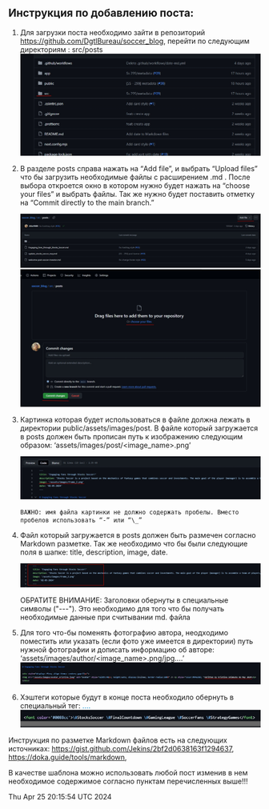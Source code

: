 ## Инструкция по добавлению поста:

1.  Для загрузки поста необходимо зайти в репозиторий https://github.com/DgtlBureau/soccer_blog, перейти по следующим директориям : src/posts
    ![Инструкция c описанием директории](/public/assets/images/instruction/instruction-1.jpg)

2.  В разделе posts справа нажать на “Add file”, и выбрать “Upload files” что бы загрузить необходимые файлы с расширением .md . После выбора откроется окно в котором нужно будет нажать на “choose your files” и выбрать файлы. Так же нужно будет поставить отметку на “Commit directly to the main branch.”

    ![Инструкция по добавлению файла](/public/assets/images/instruction/instruction-2.jpg)
    ![Инструкция по загрузке файла](/public/assets/images/instruction/instruction-3.jpg)

3.  Картинка которая будет использоваться в файле должна лежать в директории public/assets/images/post. В файле который загружается в posts должен быть прописан путь к изображению следующим образом: ‘assets/images/post/<image_name>.png’

    ![Инструкция по загрузке файла](/public/assets/images/instruction/instruction-3_1.jpg)

        ВАЖНО: имя файла картинки не должно содержать пробелы. Вместо пробелов использовать “-” или “\_”

4.  Файл который загружается в posts должен быть размечен согласно Markdown разметке. Так же необходимо что бы были следующие поля в шапке: title, description, image, date.

    ![Инструкция по заголовкам](/public/assets/images/instruction/instruction-4.jpg)

    ОБРАТИТЕ ВНИМАНИЕ: Заголовки обернуты в специальные символы ("---"). Это необходимо для того что бы получать необходимые данные при считывании md. файла

5.  Для того что-бы поменять фотографию автора, неодходимо поместить или указать (если фото уже имеется в директории) путь нужной фотографии и дописать информацию об авторе: ‘assets/images/author/<image_name>.png/jpg....’
    ![Инструкция по добавлению фото автора](/public/assets/images/instruction/instruction-5.jpg)

6.  Хэштеги которые будут в конце поста необходило обернуть в специальный тег: <font color='#0088cc'>....</font>
    ![Инструкция по добавлению фото автора](/public/assets/images/instruction/instruction-6.jpg)

Инструкция по разметке Markdown файлов есть на следующих источниках: https://gist.github.com/Jekins/2bf2d0638163f1294637,
https://doka.guide/tools/markdown,

В качестве шаблона можно использовать любой пост изменив в нем необходимое содержимое согласно пунктам перечисленных выше!!!

Thu Apr 25 20:15:54 UTC 2024
